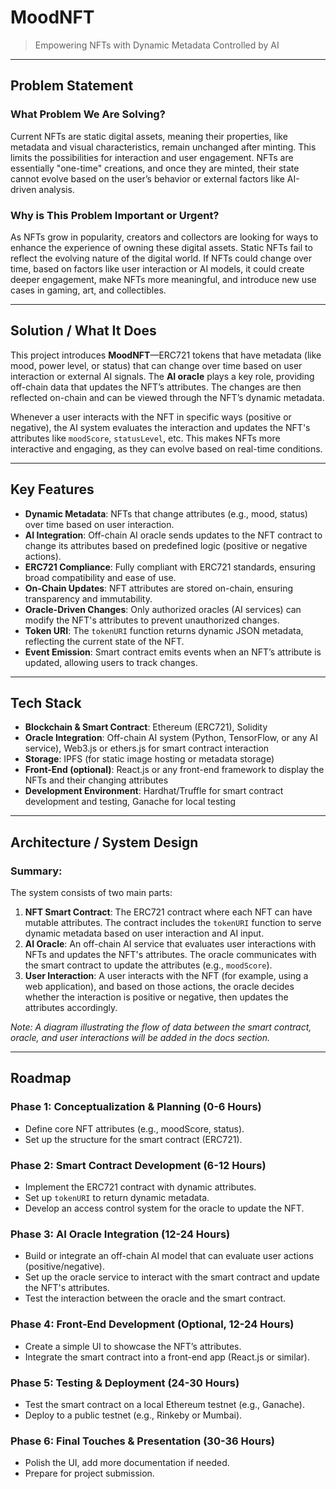 # **MoodNFT**

> Empowering NFTs with Dynamic Metadata Controlled by AI

---

## **Problem Statement**

### What Problem We Are Solving?

Current NFTs are static digital assets, meaning their properties, like metadata and visual characteristics, remain unchanged after minting. This limits the possibilities for interaction and user engagement. NFTs are essentially "one-time" creations, and once they are minted, their state cannot evolve based on the user’s behavior or external factors like AI-driven analysis.

### Why is This Problem Important or Urgent?

As NFTs grow in popularity, creators and collectors are looking for ways to enhance the experience of owning these digital assets. Static NFTs fail to reflect the evolving nature of the digital world. If NFTs could change over time, based on factors like user interaction or AI models, it could create deeper engagement, make NFTs more meaningful, and introduce new use cases in gaming, art, and collectibles.

---

## **Solution / What It Does**

This project introduces **MoodNFT**—ERC721 tokens that have metadata (like mood, power level, or status) that can change over time based on user interaction or external AI signals. The **AI oracle** plays a key role, providing off-chain data that updates the NFT’s attributes. The changes are then reflected on-chain and can be viewed through the NFT’s dynamic metadata.

Whenever a user interacts with the NFT in specific ways (positive or negative), the AI system evaluates the interaction and updates the NFT's attributes like `moodScore`, `statusLevel`, etc. This makes NFTs more interactive and engaging, as they can evolve based on real-time conditions.

---

## **Key Features**

* **Dynamic Metadata**: NFTs that change attributes (e.g., mood, status) over time based on user interaction.
* **AI Integration**: Off-chain AI oracle sends updates to the NFT contract to change its attributes based on predefined logic (positive or negative actions).
* **ERC721 Compliance**: Fully compliant with ERC721 standards, ensuring broad compatibility and ease of use.
* **On-Chain Updates**: NFT attributes are stored on-chain, ensuring transparency and immutability.
* **Oracle-Driven Changes**: Only authorized oracles (AI services) can modify the NFT's attributes to prevent unauthorized changes.
* **Token URI**: The `tokenURI` function returns dynamic JSON metadata, reflecting the current state of the NFT.
* **Event Emission**: Smart contract emits events when an NFT’s attribute is updated, allowing users to track changes.

---

## **Tech Stack**

* **Blockchain & Smart Contract**: Ethereum (ERC721), Solidity
* **Oracle Integration**: Off-chain AI system (Python, TensorFlow, or any AI service), Web3.js or ethers.js for smart contract interaction
* **Storage**: IPFS (for static image hosting or metadata storage)
* **Front-End (optional)**: React.js or any front-end framework to display the NFTs and their changing attributes
* **Development Environment**: Hardhat/Truffle for smart contract development and testing, Ganache for local testing

---

## **Architecture / System Design**

### Summary:

The system consists of two main parts:

1. **NFT Smart Contract**: The ERC721 contract where each NFT can have mutable attributes. The contract includes the `tokenURI` function to serve dynamic metadata based on user interaction and AI input.
2. **AI Oracle**: An off-chain AI service that evaluates user interactions with NFTs and updates the NFT's attributes. The oracle communicates with the smart contract to update the attributes (e.g., `moodScore`).
3. **User Interaction**: A user interacts with the NFT (for example, using a web application), and based on those actions, the oracle decides whether the interaction is positive or negative, then updates the attributes accordingly.

*Note: A diagram illustrating the flow of data between the smart contract, oracle, and user interactions will be added in the docs section.*

---

## **Roadmap**

### **Phase 1: Conceptualization & Planning (0-6 Hours)**

* Define core NFT attributes (e.g., moodScore, status).
* Set up the structure for the smart contract (ERC721).

### **Phase 2: Smart Contract Development (6-12 Hours)**

* Implement the ERC721 contract with dynamic attributes.
* Set up `tokenURI` to return dynamic metadata.
* Develop an access control system for the oracle to update the NFT.

### **Phase 3: AI Oracle Integration (12-24 Hours)**

* Build or integrate an off-chain AI model that can evaluate user actions (positive/negative).
* Set up the oracle service to interact with the smart contract and update the NFT's attributes.
* Test the interaction between the oracle and the smart contract.

### **Phase 4: Front-End Development (Optional, 12-24 Hours)**

* Create a simple UI to showcase the NFT’s attributes.
* Integrate the smart contract into a front-end app (React.js or similar).

### **Phase 5: Testing & Deployment (24-30 Hours)**

* Test the smart contract on a local Ethereum testnet (e.g., Ganache).
* Deploy to a public testnet (e.g., Rinkeby or Mumbai).

### **Phase 6: Final Touches & Presentation (30-36 Hours)**

* Polish the UI, add more documentation if needed.
* Prepare for project submission.
